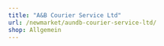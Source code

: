 ```yaml
---
title: "A&B Courier Service Ltd"
url: /newmarket/aundb-courier-service-ltd/
shop: Allgemein
---
```

